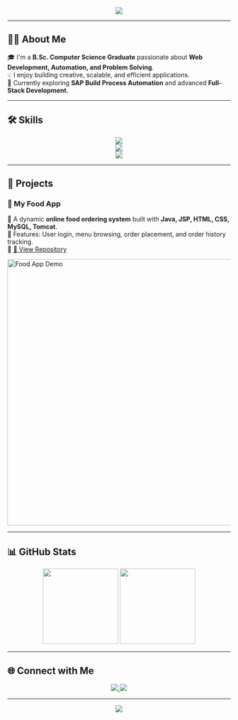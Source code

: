 <!-- Banner / Header -->
<p align="center">
  <img src="https://capsule-render.vercel.app/api?type=wave&color=0:0f2027,100:2c5364&height=200&section=header&text=Hi,%20I'm%20Sanika%20👩‍💻&fontSize=40&fontColor=ffffff" />
</p>

---

## 👩‍🎓 About Me
🎓 I'm a **B.Sc. Computer Science Graduate** passionate about **Web Development, Automation, and Problem Solving**.  
💡 I enjoy building creative, scalable, and efficient applications.  
🚀 Currently exploring **SAP Build Process Automation** and advanced **Full-Stack Development**.  

---

## 🛠️ Skills

<p align="center">
  <img src="https://skillicons.dev/icons?i=java,python,php,mysql,html,css,javascript&perline=7" />
  <br>
  <img src="https://skillicons.dev/icons?i=git,github,vscode,eclipse&perline=7" />
  <br>
  <img src="https://img.shields.io/badge/SAP-Build%20Process%20Automation-blue?style=for-the-badge&logo=sap&logoColor=white" />
</p>

---

## 🚀 Projects

### 🍔 My Food App  
🔹 A dynamic **online food ordering system** built with **Java, JSP, HTML, CSS, MySQL, Tomcat**.  
🔹 Features: User login, menu browsing, order placement, and order history tracking.  
🔹 [🔗 View Repository](https://github.com/sanikaaa1111/My-Food-App)  

<img src="https://github.com/YourUserName/MyFoodApp/raw/main/demo.gif" width="600" alt="Food App Demo"/>

---

## 📊 GitHub Stats

<p align="center">
  <img src="https://github-readme-stats.vercel.app/api?username=YourUserName&show_icons=true&theme=tokyonight" height="170"/>
  <img src="https://github-readme-streak-stats.herokuapp.com/?user=YourUserName&theme=tokyonight" height="170"/>
</p>

---

## 🌐 Connect with Me

<p align="center">
  <a href="https://www.linkedin.com/in/your-linkedin/">
    <img src="https://img.shields.io/badge/LinkedIn-0A66C2?style=for-the-badge&logo=linkedin&logoColor=white"/>
  </a>
  <a href="mailto:yourmail@example.com">
    <img src="https://img.shields.io/badge/Email-D14836?style=for-the-badge&logo=gmail&logoColor=white"/>
  </a>
</p>

---

<p align="center">
  <img src="https://capsule-render.vercel.app/api?type=waving&color=0:0f2027,100:2c5364&height=100&section=footer"/>
</p>
